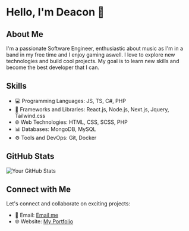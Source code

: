 # Hello, I'm Deacon 👋

## About Me

I'm a passionate Software Engineer, enthusiastic about music as I'm in a band in my free time and I enjoy gaming aswell. I love to explore new technologies and build cool projects. My goal is to learn new skills and become the best developer that I can.

## Skills

- 💻 Programming Languages: JS, TS, C#, PHP
- 🚀 Frameworks and Libraries: React.js, Node.js, Next.js, Jquery, Tailwind.css
- 🌐 Web Technologies: HTML, CSS, SCSS, PHP 
- 📊 Databases: MongoDB, MySQL
- ⚙️ Tools and DevOps: Git, Docker

## GitHub Stats

![Your GitHub Stats](https://github-readme-stats.vercel.app/api?username=JokerZ75&show_icons=true&theme=radical)

## Connect with Me

Let's connect and collaborate on exciting projects:

- 📧 Email: [Email me](mailto:deac.dev@gmail.com)
- 🌐 Website: [My Portfolio](https://portfolio.dhughes.dev/)

